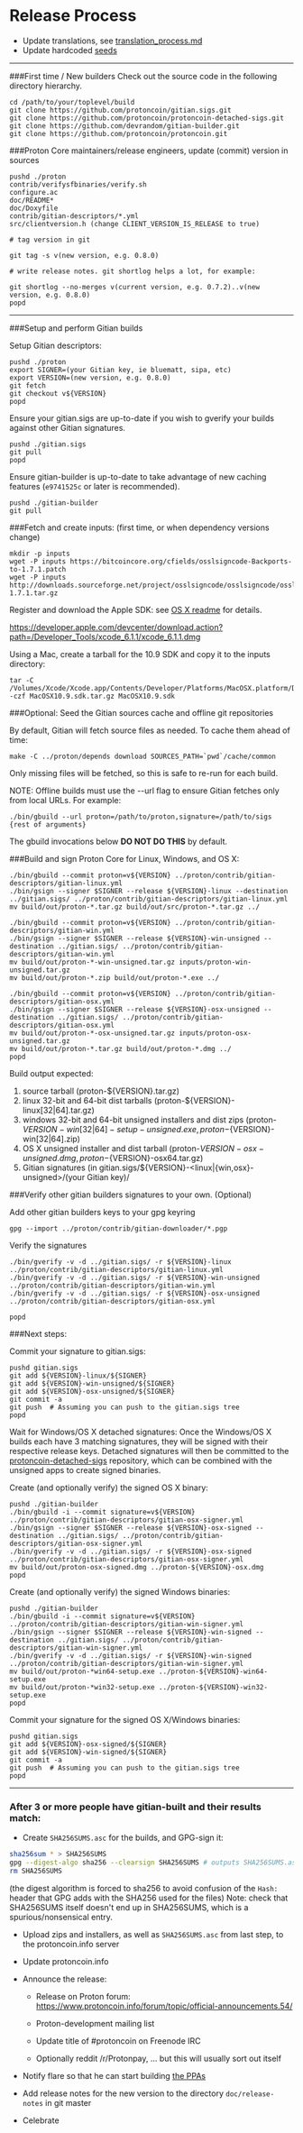 Release Process
====================

* Update translations, see [translation_process.md](https://github.com/protoncoin/proton/blob/master/doc/translation_process.md#syncing-with-transifex)
* Update hardcoded [seeds](/contrib/seeds)

* * *

###First time / New builders
Check out the source code in the following directory hierarchy.

	cd /path/to/your/toplevel/build
	git clone https://github.com/protoncoin/gitian.sigs.git
	git clone https://github.com/protoncoin/protoncoin-detached-sigs.git
	git clone https://github.com/devrandom/gitian-builder.git
	git clone https://github.com/protoncoin/protoncoin.git

###Proton Core maintainers/release engineers, update (commit) version in sources

	pushd ./proton
	contrib/verifysfbinaries/verify.sh
	configure.ac
	doc/README*
	doc/Doxyfile
	contrib/gitian-descriptors/*.yml
	src/clientversion.h (change CLIENT_VERSION_IS_RELEASE to true)

	# tag version in git

	git tag -s v(new version, e.g. 0.8.0)

	# write release notes. git shortlog helps a lot, for example:

	git shortlog --no-merges v(current version, e.g. 0.7.2)..v(new version, e.g. 0.8.0)
	popd

* * *

###Setup and perform Gitian builds

 Setup Gitian descriptors:

	pushd ./proton
	export SIGNER=(your Gitian key, ie bluematt, sipa, etc)
	export VERSION=(new version, e.g. 0.8.0)
	git fetch
	git checkout v${VERSION}
	popd

  Ensure your gitian.sigs are up-to-date if you wish to gverify your builds against other Gitian signatures.

	pushd ./gitian.sigs
	git pull
	popd

  Ensure gitian-builder is up-to-date to take advantage of new caching features (`e9741525c` or later is recommended).

	pushd ./gitian-builder
	git pull

###Fetch and create inputs: (first time, or when dependency versions change)

	mkdir -p inputs
	wget -P inputs https://bitcoincore.org/cfields/osslsigncode-Backports-to-1.7.1.patch
	wget -P inputs http://downloads.sourceforge.net/project/osslsigncode/osslsigncode/osslsigncode-1.7.1.tar.gz

 Register and download the Apple SDK: see [OS X readme](README_osx.txt) for details.

 https://developer.apple.com/devcenter/download.action?path=/Developer_Tools/xcode_6.1.1/xcode_6.1.1.dmg

 Using a Mac, create a tarball for the 10.9 SDK and copy it to the inputs directory:

	tar -C /Volumes/Xcode/Xcode.app/Contents/Developer/Platforms/MacOSX.platform/Developer/SDKs/ -czf MacOSX10.9.sdk.tar.gz MacOSX10.9.sdk

###Optional: Seed the Gitian sources cache and offline git repositories

By default, Gitian will fetch source files as needed. To cache them ahead of time:

	make -C ../proton/depends download SOURCES_PATH=`pwd`/cache/common

Only missing files will be fetched, so this is safe to re-run for each build.

NOTE: Offline builds must use the --url flag to ensure Gitian fetches only from local URLs. For example:
```
./bin/gbuild --url proton=/path/to/proton,signature=/path/to/sigs {rest of arguments}
```
The gbuild invocations below <b>DO NOT DO THIS</b> by default.

###Build and sign Proton Core for Linux, Windows, and OS X:

	./bin/gbuild --commit proton=v${VERSION} ../proton/contrib/gitian-descriptors/gitian-linux.yml
	./bin/gsign --signer $SIGNER --release ${VERSION}-linux --destination ../gitian.sigs/ ../proton/contrib/gitian-descriptors/gitian-linux.yml
	mv build/out/proton-*.tar.gz build/out/src/proton-*.tar.gz ../

	./bin/gbuild --commit proton=v${VERSION} ../proton/contrib/gitian-descriptors/gitian-win.yml
	./bin/gsign --signer $SIGNER --release ${VERSION}-win-unsigned --destination ../gitian.sigs/ ../proton/contrib/gitian-descriptors/gitian-win.yml
	mv build/out/proton-*-win-unsigned.tar.gz inputs/proton-win-unsigned.tar.gz
	mv build/out/proton-*.zip build/out/proton-*.exe ../

	./bin/gbuild --commit proton=v${VERSION} ../proton/contrib/gitian-descriptors/gitian-osx.yml
	./bin/gsign --signer $SIGNER --release ${VERSION}-osx-unsigned --destination ../gitian.sigs/ ../proton/contrib/gitian-descriptors/gitian-osx.yml
	mv build/out/proton-*-osx-unsigned.tar.gz inputs/proton-osx-unsigned.tar.gz
	mv build/out/proton-*.tar.gz build/out/proton-*.dmg ../
	popd

  Build output expected:

  1. source tarball (proton-${VERSION}.tar.gz)
  2. linux 32-bit and 64-bit dist tarballs (proton-${VERSION}-linux[32|64].tar.gz)
  3. windows 32-bit and 64-bit unsigned installers and dist zips (proton-${VERSION}-win[32|64]-setup-unsigned.exe, proton-${VERSION}-win[32|64].zip)
  4. OS X unsigned installer and dist tarball (proton-${VERSION}-osx-unsigned.dmg, proton-${VERSION}-osx64.tar.gz)
  5. Gitian signatures (in gitian.sigs/${VERSION}-<linux|{win,osx}-unsigned>/(your Gitian key)/

###Verify other gitian builders signatures to your own. (Optional)

  Add other gitian builders keys to your gpg keyring

	gpg --import ../proton/contrib/gitian-downloader/*.pgp

  Verify the signatures

	./bin/gverify -v -d ../gitian.sigs/ -r ${VERSION}-linux ../proton/contrib/gitian-descriptors/gitian-linux.yml
	./bin/gverify -v -d ../gitian.sigs/ -r ${VERSION}-win-unsigned ../proton/contrib/gitian-descriptors/gitian-win.yml
	./bin/gverify -v -d ../gitian.sigs/ -r ${VERSION}-osx-unsigned ../proton/contrib/gitian-descriptors/gitian-osx.yml

	popd

###Next steps:

Commit your signature to gitian.sigs:

	pushd gitian.sigs
	git add ${VERSION}-linux/${SIGNER}
	git add ${VERSION}-win-unsigned/${SIGNER}
	git add ${VERSION}-osx-unsigned/${SIGNER}
	git commit -a
	git push  # Assuming you can push to the gitian.sigs tree
	popd

  Wait for Windows/OS X detached signatures:
	Once the Windows/OS X builds each have 3 matching signatures, they will be signed with their respective release keys.
	Detached signatures will then be committed to the [protoncoin-detached-sigs](https://github.com/protoncoin/protoncoin-detached-sigs) repository, which can be combined with the unsigned apps to create signed binaries.

  Create (and optionally verify) the signed OS X binary:

	pushd ./gitian-builder
	./bin/gbuild -i --commit signature=v${VERSION} ../proton/contrib/gitian-descriptors/gitian-osx-signer.yml
	./bin/gsign --signer $SIGNER --release ${VERSION}-osx-signed --destination ../gitian.sigs/ ../proton/contrib/gitian-descriptors/gitian-osx-signer.yml
	./bin/gverify -v -d ../gitian.sigs/ -r ${VERSION}-osx-signed ../proton/contrib/gitian-descriptors/gitian-osx-signer.yml
	mv build/out/proton-osx-signed.dmg ../proton-${VERSION}-osx.dmg
	popd

  Create (and optionally verify) the signed Windows binaries:

	pushd ./gitian-builder
	./bin/gbuild -i --commit signature=v${VERSION} ../proton/contrib/gitian-descriptors/gitian-win-signer.yml
	./bin/gsign --signer $SIGNER --release ${VERSION}-win-signed --destination ../gitian.sigs/ ../proton/contrib/gitian-descriptors/gitian-win-signer.yml
	./bin/gverify -v -d ../gitian.sigs/ -r ${VERSION}-win-signed ../proton/contrib/gitian-descriptors/gitian-win-signer.yml
	mv build/out/proton-*win64-setup.exe ../proton-${VERSION}-win64-setup.exe
	mv build/out/proton-*win32-setup.exe ../proton-${VERSION}-win32-setup.exe
	popd

Commit your signature for the signed OS X/Windows binaries:

	pushd gitian.sigs
	git add ${VERSION}-osx-signed/${SIGNER}
	git add ${VERSION}-win-signed/${SIGNER}
	git commit -a
	git push  # Assuming you can push to the gitian.sigs tree
	popd

-------------------------------------------------------------------------

### After 3 or more people have gitian-built and their results match:

- Create `SHA256SUMS.asc` for the builds, and GPG-sign it:
```bash
sha256sum * > SHA256SUMS
gpg --digest-algo sha256 --clearsign SHA256SUMS # outputs SHA256SUMS.asc
rm SHA256SUMS
```
(the digest algorithm is forced to sha256 to avoid confusion of the `Hash:` header that GPG adds with the SHA256 used for the files)
Note: check that SHA256SUMS itself doesn't end up in SHA256SUMS, which is a spurious/nonsensical entry.

- Upload zips and installers, as well as `SHA256SUMS.asc` from last step, to the protoncoin.info server

- Update protoncoin.info

- Announce the release:

  - Release on Proton forum: https://www.protoncoin.info/forum/topic/official-announcements.54/

  - Proton-development mailing list

  - Update title of #protoncoin on Freenode IRC

  - Optionally reddit /r/Protonpay, ... but this will usually sort out itself

- Notify flare so that he can start building [the PPAs](https://launchpad.net/~protoncoin.info/+archive/ubuntu/proton)

- Add release notes for the new version to the directory `doc/release-notes` in git master

- Celebrate
